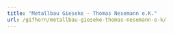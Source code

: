 ```yaml
---
title: "Metallbau Gieseke - Thomas Nesemann e.K."
url: /gifhorn/metallbau-gieseke-thomas-nesemann-e-k/
---
```

